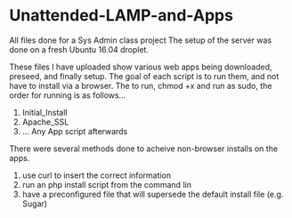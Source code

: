 # Unattended-LAMP-and-Apps

All files done for a Sys Admin class project
The setup of the server was done on a fresh Ubuntu 16.04 droplet.

These files I have uploaded show various web apps being downloaded, preseed, and finally setup. 
The goal of each script is to run them, and not have to install via a browser.
The to run, chmod +x and run as sudo, the order for running is as follows...
1) Initial_Install
2) Apache_SSL
3) ... Any App script afterwards

There were several methods done to acheive non-browser installs on the apps.
1) use curl to insert the correct information
2) run an php install script from the command lin
3) have a preconfigured file that will supersede the default install file (e.g. Sugar)


